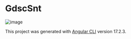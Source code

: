 # GdscSnt

![image](https://github.com/gdsc-mst/gdsc-snt/assets/162060080/7aec837d-0ef5-4581-aca6-b6b3aed33a53)


This project was generated with [Angular CLI](https://github.com/angular/angular-cli) version 17.2.3.

